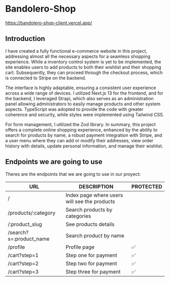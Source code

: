 # Bandolero-Shop

https://bandolero-shop-client.vercel.app/

## Introduction

I have created a fully functional e-commerce website in this project, addressing almost all the necessary aspects for a seamless shopping experience. While a inventory control system is yet to be implemented, the site enables users to add products to both their wishlist and their shopping cart. Subsequently, they can proceed through the checkout process, which is connected to Stripe on the backend.

The interface is highly adaptable, ensuring a consistent user experience across a wide range of devices. I utilized Next.js 13 for the frontend, and for the backend, I leveraged Strapi, which also serves as an administration panel allowing administrators to easily manage products and other system aspects. TypeScript was adopted to provide the code with greater coherence and security, while styles were implemented using Tailwind CSS.

For form management, I utilized the Zod library. In summary, this project offers a complete online shopping experience, enhanced by the ability to search for products by name, a robust payment integration with Stripe, and a user menu where they can add or modify their addresses, view order history with details, update personal information, and manage their wishlist.


## Endpoints we are going to use

Theres are the endpoints that we are going to use in our proyect:

| URL                       | DESCRIPTION                                                               | PROTECTED |
| ------------------------- | ------------------------------------------------------------------------- | --------- |
| /                         | Index page where users will see the products                              |           |
| /products/:category       | Search products by categories                                             |           |
| /:product_slug            | See products details                                                      |           |
| /search?s=:product_name   | Search product by name                                                    |           |
| /profile                  | Profile page                                                              | ✅         |
| /cart?step=1              | Step one for payment                                                      | ✅         |
| /cart?step=2              | Step two for payment                                                      | ✅         |
| /cart?step=3              | Step three for payment                                                    | ✅         |
